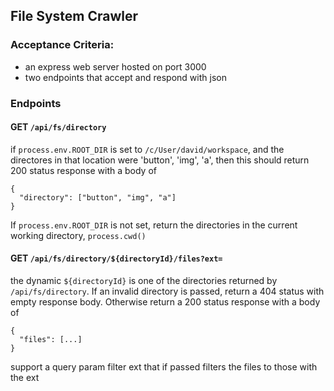 ## File System Crawler

### Acceptance Criteria:

* an express web server hosted on port 3000
* two endpoints that accept and respond with json

### Endpoints

#### GET `/api/fs/directory`
if `process.env.ROOT_DIR` is set to `/c/User/david/workspace`, and the directores
in that location were 'button', 'img', 'a', then this should return 200 status response with a body of 
```
{
  "directory": ["button", "img", "a"]
}
```
If `process.env.ROOT_DIR` is not set, return the directories in the current working directory, `process.cwd()`

#### GET `/api/fs/directory/${directoryId}/files?ext=`

the dynamic `${directoryId}` is one of the directories returned by 
`/api/fs/directory`.  If an invalid directory is passed, return a 404 status
with empty response body.  Otherwise return a 200 status response with a body of
```
{
  "files": [...]
}
```
support a query param filter ext that if passed filters the files to those
with the ext


